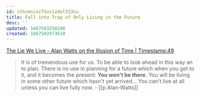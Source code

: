 ```yaml
---
id: sthcmniocf5os1zdol513vu
title: Fall into Trap of Only Living in the Future
desc: ''
updated: 1687503258208
created: 1687502973610
---
```


[The Lie We Live - Alan Watts on the Illusion of Time | Timestamp:49](https://youtu.be/ogLc7M9_hR8?t=49)

> It is of tremendous use for us. To be able to look ahead in this way an to plan. There is no use in planning for a future which when you get to it, and it becomes the present: **You won't be there**. You will be living in some other future which hasn't yet arrived... You can't live at all unless you can live fully now. - [[p.Alan-Watts]]